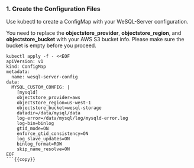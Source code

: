 ### 1. Create the Configuration Files

Use kubectl to create a ConfigMap with your WeSQL-Server configuration.

You need to replace the **objectstore_provider**, **objectstore_region**, and **objectstore_bucket** with your AWS S3 bucket info.
Please make sure the bucket is empty before you proceed.

```yaml{9-11}
kubectl apply -f - <<EOF
apiVersion: v1
kind: ConfigMap
metadata:
  name: wesql-server-config
data:
  MYSQL_CUSTOM_CONFIG: |
    [mysqld]
    objectstore_provider=aws
    objectstore_region=us-west-1
    objectstore_bucket=wesql-storage
    datadir=/data/mysql/data
    log-error=/data/mysql/log/mysqld-error.log
    log-bin=binlog
    gtid_mode=ON
    enforce_gtid_consistency=ON
    log_slave_updates=ON
    binlog_format=ROW
    skip_name_resolve=ON
EOF
```{{copy}}